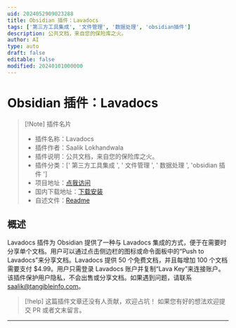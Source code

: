 ```yaml
---
uid: 2024052909023288
title: Obsidian 插件：Lavadocs
tags: ['第三方工具集成', '文件管理', '数据处理', 'obsidian插件']
description: 公共文档，来自您的保险库之火。
author: AI
type: auto
draft: false
editable: false
modified: 20240101000000
---
```


# Obsidian 插件：Lavadocs

> [!Note] 插件名片
> - 插件名称：Lavadocs
> - 插件作者：Saalik Lokhandwala
> - 插件说明：公共文档，来自您的保险库之火。
> - 插件分类：[' 第三方工具集成 ', ' 文件管理 ', ' 数据处理 ', 'obsidian 插件 ']
> - 项目地址：[点我访问](https://github.com/saaliklok/lavadocs-obsidian)
> - 国内下载地址：[下载安装](https://pkmer.cn/products/plugin/pluginMarket/?lavadocs)
> - 自述文件：[Readme](https://ghproxy.net/https://raw.githubusercontent.com/SaalikLok/lavadocs-obsidian/master/README.md)

## 概述

Lavadocs 插件为 Obsidian 提供了一种与 Lavadocs 集成的方式，便于在需要时分享单个文档。用户可以通过点击侧边栏的图标或命令面板中的“Push to Lavadocs”来分享文档。Lavadocs 提供 50 个免费文档，并且每增加 100 个文档需要支付 $4.99。用户只需登录 Lavadocs 账户并复制“Lava Key”来连接账户。该插件保护用户隐私，不会出售或分享文档。如果遇到问题，请联系 saalik@tangibleinfo.com。

> [!help]
> 这篇插件文章还没有人贡献，欢迎占坑！
> 如果您有好的想法欢迎提交 PR 或者文末留言。

---



